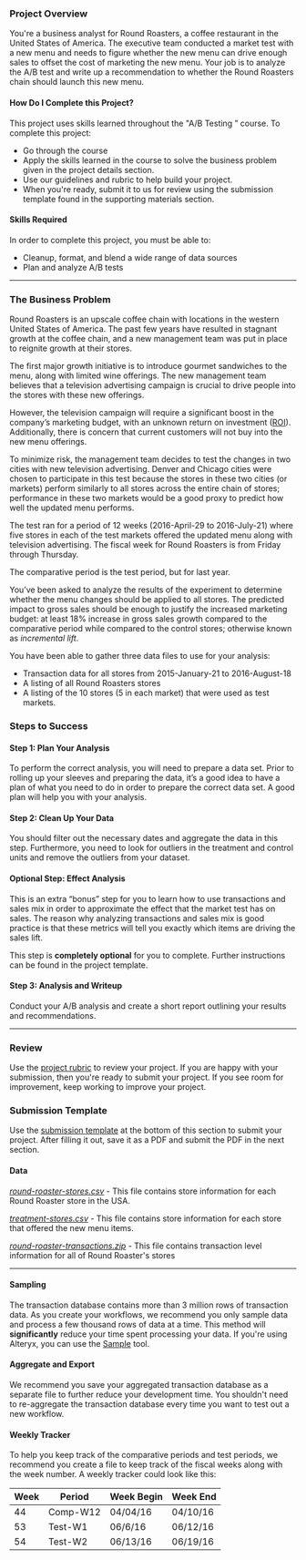 ### Project Overview

You're a business analyst for Round Roasters, a coffee restaurant in the United States of America. The executive team conducted a market test with a new menu and needs to figure whether the new menu can drive enough sales to offset the cost of marketing the new menu. Your job is to analyze the A/B test and write up a recommendation to whether the Round Roasters chain should launch this new menu.

#### How Do I Complete this Project?

This project uses skills learned throughout the "A/B Testing ” course. To complete this project:

* Go through the course
* Apply the skills learned in the course to solve the business problem given in the project details section. 
* Use our guidelines and rubric to help build your project.
* When you're ready, submit it to us for review using the submission template found in the supporting materials section.

#### Skills Required

In order to complete this project, you must be able to:

* Cleanup, format, and blend a wide range of data sources
* Plan and analyze A/B tests

---------

### The Business Problem

Round Roasters is an upscale coffee chain with locations in the western United States of America.  The past few years have resulted in stagnant growth at the coffee chain, and a new management team was put in place to reignite growth at their stores.

The first major growth initiative is to introduce gourmet sandwiches to the menu, along with limited wine offerings. The new management team believes that a television advertising campaign is crucial to drive people into the stores with these new offerings. 

However, the television campaign will require a significant boost in the company’s marketing budget, with an unknown return on investment ([ROI](http://www.investopedia.com/terms/r/returnoninvestment.asp)).  Additionally, there is concern that current customers will not buy into the new menu offerings.

To minimize risk, the management team decides to test the changes in two cities with new television advertising. Denver and Chicago cities were chosen to participate in this test because the stores in these two cities (or markets) perform similarly to all stores across the entire chain of stores; performance in these two markets would be a good proxy to predict how well the updated menu performs.  

The test ran for a period of 12 weeks (2016-April-29 to 2016-July-21) where five stores in each of the test markets offered the updated menu along with television advertising. The fiscal week for Round Roasters is from Friday through Thursday.

The comparative period is the test period, but for last year.

You’ve been asked to analyze the results of the experiment to determine whether the menu changes should be applied to all stores.  The predicted impact to gross sales should be enough to justify the increased marketing budget: at least 18% increase in gross sales growth compared to the comparative period while compared to the control stores; otherwise known as *incremental lift*.

You have been able to gather three data files to use for your analysis:

* Transaction data for all stores from 2015-January-21 to 2016-August-18
* A listing of all Round Roasters stores
* A listing of the 10 stores (5 in each market) that were used as test markets.

### Steps to Success

#### Step 1: Plan Your Analysis

To perform the correct analysis, you will need to prepare a data set. Prior to rolling up your sleeves and preparing the data, it’s a good idea to have a plan of what you need to do in order to prepare the correct data set.  A good plan will help you with your analysis.

#### Step 2: Clean Up Your Data

You should filter out the necessary dates and aggregate the data in this step. Furthermore, you need to look for outliers in the treatment and control units and remove the outliers from your dataset.

#### Optional Step: Effect Analysis

This is an extra “bonus” step for you to learn how to use transactions and sales mix in order to approximate the effect that the market test has on sales. The reason why analyzing transactions and sales mix is good practice is that these metrics will tell you exactly which items are driving the sales lift.

This step is **completely optional** for you to complete. Further instructions can be found in the project template.

#### Step 3: Analysis and Writeup

Conduct your A/B analysis and create a short report outlining your results and recommendations.


------

### Review

Use the [project rubric](https://review.udacity.com/#!/rubrics/287/view) to review your project. If you are happy with your submission, then you're ready to submit your project. If you see room for improvement, keep working to improve your project.

### Submission Template

Use the [submission template](https://d17h27t6h515a5.cloudfront.net/topher/2016/October/57f43a42_submissiontemplate/submissiontemplate.docx) at the bottom of this section to submit your project.  After filling it out, save it as a PDF and submit the PDF in the next section.

#### Data

*[round-roaster-stores.csv](https://d17h27t6h515a5.cloudfront.net/topher/2016/September/57e314da_round-roaster-stores/round-roaster-stores.csv)* - This file contains store information for each Round Roaster store in the USA.

*[treatment-stores.csv](https://d17h27t6h515a5.cloudfront.net/topher/2016/September/57e314ee_treatment-stores/treatment-stores.csv)* - This file contains store information for each store that offered the new menu items.

*[round-roaster-transactions.zip](https://d17h27t6h515a5.cloudfront.net/topher/2016/September/57e31510_round-roaster-transactions/round-roaster-transactions.zip)* - This file contains transaction level information for all of Round Roaster's stores


-------


#### Sampling

The transaction database contains more than 3 million rows of transaction data. As you create your workflows, we recommend you only sample data and process a few thousand rows of data at a time.  This method will **significantly** reduce your time spent processing your data. If you're using Alteryx, you can use the [Sample](https://help.alteryx.com/10.6/index.htm#Sample.htm) tool.

#### Aggregate and Export

We recommend you save your aggregated transaction database as a separate file to further reduce your development time. You shouldn't need to re-aggregate the transaction database every time you want to test out a new workflow.

#### Weekly Tracker

To help you keep track of the comparative periods and test periods, we recommend you create a file to keep track of the fiscal weeks along with the week number. A weekly tracker could look like this:

| Week | Period   | Week Begin | Week End |
|------|----------|------------|----------|
| 44   | Comp-W12 | 04/04/16   | 04/10/16 |
| 53   | Test-W1  | 06/6/16   | 06/12/16 |
| 54   | Test-W2  | 06/13/16   | 06/19/16 |
